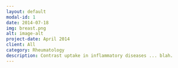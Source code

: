 ```yaml
---
layout: default
modal-id: 1
date: 2014-07-18
img: breast.png
alt: image-alt
project-date: April 2014
client: All
category: Rheumatology
description: Contrast uptake in inflammatory diseases ... blah.
---
```

